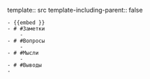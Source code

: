 template:: src
template-including-parent:: false

	- {{embed }}
	- # #Заметки
		-
	- # #Вопросы
		-
	- # #Мысли
		-
	- # #Выводы
	-